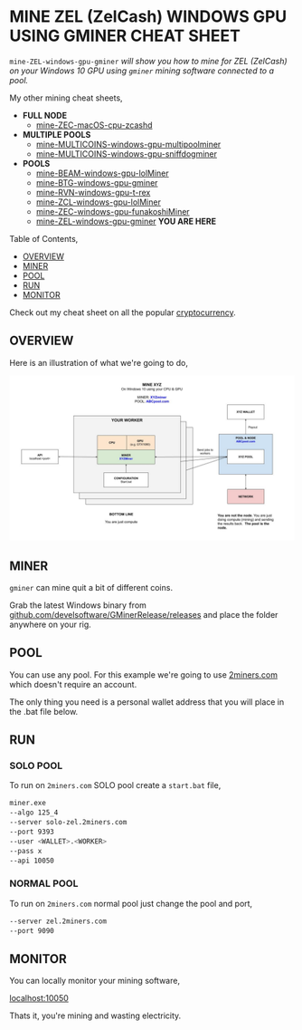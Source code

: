 # MINE ZEL (ZelCash) WINDOWS GPU USING GMINER CHEAT SHEET

`mine-ZEL-windows-gpu-gminer` _will show you
how to mine for ZEL (ZelCash)
on your Windows 10 GPU
using `gminer` mining software
connected to a pool._

My other mining cheat sheets,

* **FULL NODE**
  * [mine-ZEC-macOS-cpu-zcashd](https://github.com/JeffDeCola/my-cheat-sheets/tree/master/other/mining-cryptocurrency/full-node/mine-ZEC-macOS-cpu-zcashd-cheat-sheet)
* **MULTIPLE POOLS**
  * [mine-MULTICOINS-windows-gpu-multipoolminer](https://github.com/JeffDeCola/my-cheat-sheets/tree/master/other/mining-cryptocurrency/multiple-pools/mine-MULTICOINS-windows-gpu-multipoolminer-cheat-sheet)
  * [mine-MULTICOINS-windows-gpu-sniffdogminer](https://github.com/JeffDeCola/my-cheat-sheets/tree/master/other/mining-cryptocurrency/multiple-pools/mine-MULTICOINS-windows-gpu-sniffdogminer-cheat-sheet)
* **POOLS**
  * [mine-BEAM-windows-gpu-lolMiner](https://github.com/JeffDeCola/my-cheat-sheets/tree/master/other/mining-cryptocurrency/pools/mine-BEAM-windows-gpu-lolMiner-cheat-sheet)
  * [mine-BTG-windows-gpu-gminer](https://github.com/JeffDeCola/my-cheat-sheets/tree/master/other/mining-cryptocurrency/pools/mine-BTG-windows-gpu-gminer-cheat-sheet)
  * [mine-RVN-windows-gpu-t-rex](https://github.com/JeffDeCola/my-cheat-sheets/tree/master/other/mining-cryptocurrency/pools/mine-RVN-windows-gpu-t-rex-cheat-sheet)
  * [mine-ZCL-windows-gpu-lolMiner](https://github.com/JeffDeCola/my-cheat-sheets/tree/master/other/mining-cryptocurrency/pools/mine-ZCL-windows-gpu-lolMiner-cheat-sheet)
  * [mine-ZEC-windows-gpu-funakoshiMiner](https://github.com/JeffDeCola/my-cheat-sheets/tree/master/other/mining-cryptocurrency/pools/mine-ZEC-windows-gpu-funakoshiMiner-cheat-sheet)
  * [mine-ZEL-windows-gpu-gminer](https://github.com/JeffDeCola/my-cheat-sheets/tree/master/other/mining-cryptocurrency/pools/mine-ZEL-windows-gpu-gminer-cheat-sheet)
    **YOU ARE HERE**

Table of Contents,

* [OVERVIEW](https://github.com/JeffDeCola/my-cheat-sheets/tree/master/other/mining-cryptocurrency/pools/mine-ZEL-windows-gpu-gminer-cheat-sheet#overview)
* [MINER](https://github.com/JeffDeCola/my-cheat-sheets/tree/master/other/mining-cryptocurrency/pools/mine-ZEL-windows-gpu-gminer-cheat-sheet#miner)
* [POOL](https://github.com/JeffDeCola/my-cheat-sheets/tree/master/other/mining-cryptocurrency/pools/mine-ZEL-windows-gpu-gminer-cheat-sheet#pool)
* [RUN](https://github.com/JeffDeCola/my-cheat-sheets/tree/master/other/mining-cryptocurrency/pools/mine-ZEL-windows-gpu-gminer-cheat-sheet#run)
* [MONITOR](https://github.com/JeffDeCola/my-cheat-sheets/tree/master/other/mining-cryptocurrency/pools/mine-ZEL-windows-gpu-gminer-cheat-sheet#monitor)

Check out my cheat sheet on all the popular
[cryptocurrency](https://github.com/JeffDeCola/my-cheat-sheets/tree/master/other/mining-cryptocurrency/cryptocurrency/cryptocurrency-cheat-sheet).

## OVERVIEW

Here is an illustration of what we're going to do,

![IMAGE - mine-XYZ-windows-gpu-XYZminer - IMAGE](../../../../docs/pics/mine-XYZ-windows-gpu-XYZminer.jpg)

## MINER

`gminer` can mine quit a bit of different coins.

Grab the latest Windows binary from
[github.com/develsoftware/GMinerRelease/releases](https://github.com/develsoftware/GMinerRelease/releases/)
and place the folder anywhere on your rig.

## POOL

You can use any pool. For this example we're going to use
[2miners.com](https://2miners.com/)
which doesn't require an account.

The only thing you need is a personal wallet address
that you will place in the .bat file below.

## RUN

### SOLO POOL

To run on `2miners.com` SOLO pool create a `start.bat` file,

```bash
miner.exe
--algo 125_4
--server solo-zel.2miners.com
--port 9393
--user <WALLET>.<WORKER>
--pass x
--api 10050
```

### NORMAL POOL

To run on `2miners.com` normal pool just change the pool and port,

```bat
--server zel.2miners.com
--port 9090
```

## MONITOR

You can locally monitor your mining software,

[localhost:10050](http://localhost:10050/)

Thats it, you're mining and wasting electricity.
